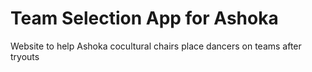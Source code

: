 # Team Selection App for Ashoka

Website to help Ashoka cocultural chairs place dancers on teams after tryouts
